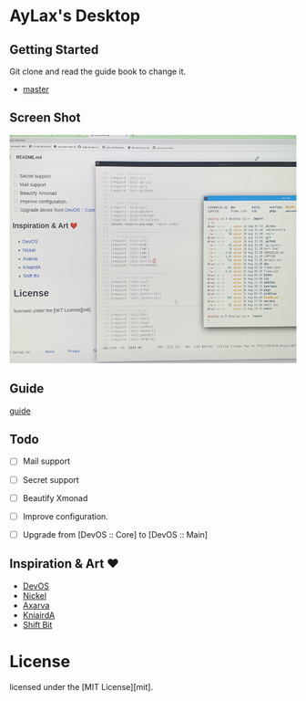# AyLax's Desktop


## Getting Started
Git clone and read the guide book to change it.
- [master](https://github.com/aylax/desktop.git) 

## Screen Shot
<div>
  <img src="./screen.jpeg" width="600" height="400" alt="desktop_screen" />
</div>

## Guide
[guide](https://devos.divnix.com/start)


## Todo
- [ ] Mail support
- [ ] Secret support
- [ ] Beautify Xmonad
- [ ] Improve configuration.
- [ ] Upgrade from [DevOS :: Core] to [DevOS :: Main]


## Inspiration & Art :heart:
- [DevOS](https://github.com/divnix/devos)
- [Nickel](https://github.com/tweag/nickel)
- [Axarva](https://github.com/Axarva/dotfiles-2.0)
- [KniairdA](https://github.com/KnairdA/nixos_home)
- [Shift Bit](https://github.com/ShifterBit/nixos-config-devos)


# License
licensed under the [MIT License][mit].

